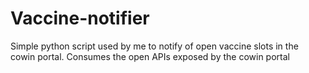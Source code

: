 # Vaccine-notifier
Simple python script used by me to notify of open vaccine slots in the cowin portal.
Consumes the open APIs exposed by the cowin portal
